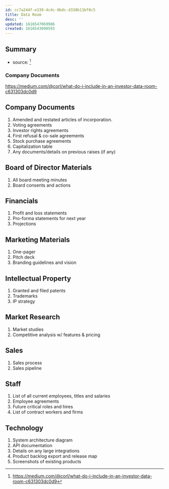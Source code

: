 ```yaml
---
id: cc7a244f-e339-4c4c-8bdc-d338b11bf8c5
title: Data Room
desc: ''
updated: 1616547069986
created: 1616543090593
---
```


## Summary
- source: [^1]
<!-- -->

### Company Documents
https://medium.com/@corl/what-do-i-include-in-an-investor-data-room-c631303dc0d9

## Company Documents

1.  Amended and restated articles of incorporation.
2.  Voting agreements
3.  Investor rights agreements
4.  First refusal & co-sale agreements
5.  Stock purchase agreements
6.  Capitalization table
7.  Any documents/details on previous raises (if any)

## Board of Director Materials

1.  All board meeting minutes
2.  Board consents and actions

## Financials

1.  Profit and loss statements
2.  Pro-forma statements for next year
3.  Projections

## Marketing Materials

1.  One-pager
2.  Pitch deck
3.  Branding guidelines and vision

## Intellectual Property

1.  Granted and filed patents
2.  Trademarks
3.  IP strategy

## Market Research

1.  Market studies
2.  Competitive analysis w/ features & pricing

## Sales

1.  Sales process
2.  Sales pipeline

## Staff

1.  List of all current employees, titles and salaries
2.  Employee agreements
3.  Future critical roles and hires
4.  List of contract workers and firms

## Technology

1.  System architecture diagram
2.  API documentation
3.  Details on any large integrations
4.  Product backlog export and release map
5.  Screenshots of existing products

[^1]: https://medium.com/@corl/what-do-i-include-in-an-investor-data-room-c631303dc0d9

